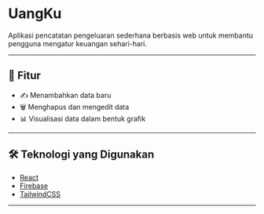 # UangKu

Aplikasi pencatatan pengeluaran sederhana berbasis web untuk membantu pengguna mengatur keuangan sehari-hari.

---

## 🚀 Fitur

- ✍️ Menambahkan data baru
- 🗑️ Menghapus dan mengedit data
- 📊 Visualisasi data dalam bentuk grafik

---

## 🛠️ Teknologi yang Digunakan

- [React](https://react.dev/)
- [Firebase](https://firebase.google.com/)
- [TailwindCSS](https://tailwindcss.com/)

---

